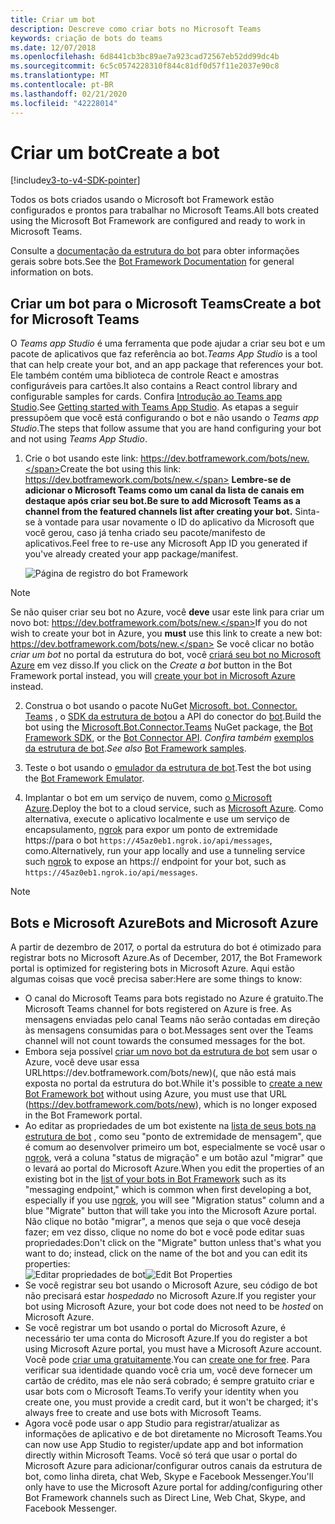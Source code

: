 ```yaml
---
title: Criar um bot
description: Descreve como criar bots no Microsoft Teams
keywords: criação de bots do teams
ms.date: 12/07/2018
ms.openlocfilehash: 6d8441cb3bc89ae7a923cad72567eb52dd99dc4b
ms.sourcegitcommit: 6c5c0574228310f844c81df0d57f11e2037e90c8
ms.translationtype: MT
ms.contentlocale: pt-BR
ms.lasthandoff: 02/21/2020
ms.locfileid: "42228014"
---
```

# <a name="create-a-bot"></a><span data-ttu-id="ada97-104">Criar um bot</span><span class="sxs-lookup"><span data-stu-id="ada97-104">Create a bot</span></span>

[!include[v3-to-v4-SDK-pointer](~/includes/v3-to-v4-pointer-bots.md)]

<span data-ttu-id="ada97-105">Todos os bots criados usando o Microsoft bot Framework estão configurados e prontos para trabalhar no Microsoft Teams.</span><span class="sxs-lookup"><span data-stu-id="ada97-105">All bots created using the Microsoft Bot Framework are configured and ready to work in Microsoft Teams.</span></span>

<span data-ttu-id="ada97-106">Consulte a [documentação da estrutura do bot](/azure/bot-service/?view=azure-bot-service-3.0) para obter informações gerais sobre bots.</span><span class="sxs-lookup"><span data-stu-id="ada97-106">See the [Bot Framework Documentation](/azure/bot-service/?view=azure-bot-service-3.0) for general information on bots.</span></span>

## <a name="create-a-bot-for-microsoft-teams"></a><span data-ttu-id="ada97-107">Criar um bot para o Microsoft Teams</span><span class="sxs-lookup"><span data-stu-id="ada97-107">Create a bot for Microsoft Teams</span></span>

<span data-ttu-id="ada97-108">O *Teams app Studio* é uma ferramenta que pode ajudar a criar seu bot e um pacote de aplicativos que faz referência ao bot.</span><span class="sxs-lookup"><span data-stu-id="ada97-108">*Teams App Studio* is a tool that can help create your bot, and an app package that references your bot.</span></span> <span data-ttu-id="ada97-109">Ele também contém uma biblioteca de controle React e amostras configuráveis para cartões.</span><span class="sxs-lookup"><span data-stu-id="ada97-109">It also contains a React control library and configurable samples for cards.</span></span> <span data-ttu-id="ada97-110">Confira [Introdução ao Teams app Studio](~/concepts/build-and-test/app-studio-overview.md).</span><span class="sxs-lookup"><span data-stu-id="ada97-110">See [Getting started with Teams App Studio](~/concepts/build-and-test/app-studio-overview.md).</span></span> <span data-ttu-id="ada97-111">As etapas a seguir pressupõem que você está configurando o bot e não usando o *Teams app Studio*.</span><span class="sxs-lookup"><span data-stu-id="ada97-111">The steps that follow assume that you are hand configuring your bot and not using *Teams App Studio*.</span></span>

1. <span data-ttu-id="ada97-112">Crie o bot usando este link: https://dev.botframework.com/bots/new.</span><span class="sxs-lookup"><span data-stu-id="ada97-112">Create the bot using this link: https://dev.botframework.com/bots/new.</span></span> <span data-ttu-id="ada97-113">**Lembre-se de adicionar o Microsoft Teams como um canal da lista de canais em destaque após criar seu bot.**</span><span class="sxs-lookup"><span data-stu-id="ada97-113">**Be sure to add Microsoft Teams as a channel from the featured channels list after creating your bot.**</span></span> <span data-ttu-id="ada97-114">Sinta-se à vontade para usar novamente o ID do aplicativo da Microsoft que você gerou, caso já tenha criado seu pacote/manifesto de aplicativos.</span><span class="sxs-lookup"><span data-stu-id="ada97-114">Feel free to re-use any Microsoft App ID you generated if you've already created your app package/manifest.</span></span>

   ![Página de registro do bot Framework](~/assets/images/bots/bfregister.png)

> [!NOTE]
> <span data-ttu-id="ada97-116">Se não quiser criar seu bot no Azure, você **deve** usar este link para criar um novo bot: https://dev.botframework.com/bots/new.</span><span class="sxs-lookup"><span data-stu-id="ada97-116">If you do not wish to create your bot in Azure, you **must** use this link to create a new bot: https://dev.botframework.com/bots/new.</span></span> <span data-ttu-id="ada97-117">Se você clicar no botão *criar um bot* no portal da estrutura do bot, você [criará seu bot no Microsoft Azure](#bots-and-microsoft-azure) em vez disso.</span><span class="sxs-lookup"><span data-stu-id="ada97-117">If you click on the *Create a bot* button in the Bot Framework portal instead, you will [create your bot in Microsoft Azure](#bots-and-microsoft-azure) instead.</span></span>

2. <span data-ttu-id="ada97-118">Construa o bot usando o pacote NuGet [Microsoft. bot. Connector. Teams](https://www.nuget.org/packages/Microsoft.Bot.Connector.Teams) , o [SDK da estrutura de bot](https://github.com/microsoft/botframework-sdk)ou a API do conector do [bot](https://docs.microsoft.com/bot-framework/rest-api/bot-framework-rest-connector-api-reference).</span><span class="sxs-lookup"><span data-stu-id="ada97-118">Build the bot using the [Microsoft.Bot.Connector.Teams](https://www.nuget.org/packages/Microsoft.Bot.Connector.Teams) NuGet package, the  [Bot Framework SDK](https://github.com/microsoft/botframework-sdk), or the [Bot Connector API](https://docs.microsoft.com/bot-framework/rest-api/bot-framework-rest-connector-api-reference).</span></span> <span data-ttu-id="ada97-119">*Confira também* [exemplos da estrutura de bot](https://github.com/Microsoft/BotBuilder-Samples/blob/master/README.md).</span><span class="sxs-lookup"><span data-stu-id="ada97-119">*See also* [Bot Framework samples](https://github.com/Microsoft/BotBuilder-Samples/blob/master/README.md).</span></span>

3. <span data-ttu-id="ada97-120">Teste o bot usando o [emulador da estrutura de bot](https://docs.microsoft.com/bot-framework/debug-bots-emulator).</span><span class="sxs-lookup"><span data-stu-id="ada97-120">Test the bot using the [Bot Framework Emulator](https://docs.microsoft.com/bot-framework/debug-bots-emulator).</span></span>

4. <span data-ttu-id="ada97-121">Implantar o bot em um serviço de nuvem, como [o Microsoft Azure](https://azure.microsoft.com/).</span><span class="sxs-lookup"><span data-stu-id="ada97-121">Deploy the bot to a cloud service, such as [Microsoft Azure](https://azure.microsoft.com/).</span></span> <span data-ttu-id="ada97-122">Como alternativa, execute o aplicativo localmente e use um serviço de encapsulamento, [ngrok](https://ngrok.com) para expor um ponto de extremidade https://para o bot `https://45az0eb1.ngrok.io/api/messages`, como.</span><span class="sxs-lookup"><span data-stu-id="ada97-122">Alternatively, run your app locally and use a tunneling service such [ngrok](https://ngrok.com) to expose an https:// endpoint for your bot, such as `https://45az0eb1.ngrok.io/api/messages`.</span></span>

> [!NOTE]
> ## <a name="bots-and-microsoft-azure"></a><span data-ttu-id="ada97-123">Bots e Microsoft Azure</span><span class="sxs-lookup"><span data-stu-id="ada97-123">Bots and Microsoft Azure</span></span>
> <span data-ttu-id="ada97-124">A partir de dezembro de 2017, o portal da estrutura do bot é otimizado para registrar bots no Microsoft Azure.</span><span class="sxs-lookup"><span data-stu-id="ada97-124">As of December, 2017, the Bot Framework portal is optimized for registering bots in Microsoft Azure.</span></span> <span data-ttu-id="ada97-125">Aqui estão algumas coisas que você precisa saber:</span><span class="sxs-lookup"><span data-stu-id="ada97-125">Here are some things to know:</span></span>
>
> * <span data-ttu-id="ada97-126">O canal do Microsoft Teams para bots registado no Azure é gratuito.</span><span class="sxs-lookup"><span data-stu-id="ada97-126">The Microsoft Teams channel for bots registered on Azure is free.</span></span> <span data-ttu-id="ada97-127">As mensagens enviadas pelo canal Teams não serão contadas em direção às mensagens consumidas para o bot.</span><span class="sxs-lookup"><span data-stu-id="ada97-127">Messages sent over the Teams channel will not count towards the consumed messages for the bot.</span></span>
> * <span data-ttu-id="ada97-128">Embora seja possível [criar um novo bot da estrutura de bot](https://dev.botframework.com/bots/new) sem usar o Azure, você deve usar essa URLhttps://dev.botframework.com/bots/new)(, que não está mais exposta no portal da estrutura do bot.</span><span class="sxs-lookup"><span data-stu-id="ada97-128">While it's possible to [create a new Bot Framework bot](https://dev.botframework.com/bots/new) without using Azure, you must use that URL (https://dev.botframework.com/bots/new), which is no longer exposed in the Bot Framework portal.</span></span>
> * <span data-ttu-id="ada97-129">Ao editar as propriedades de um bot existente na [lista de seus bots na estrutura de bot](https://dev.botframework.com/bots) , como seu "ponto de extremidade de mensagem", que é comum ao desenvolver primeiro um bot, especialmente se você usar o [ngrok](https://ngrok.com), verá a coluna "status de migração" e um botão azul "migrar" que o levará ao portal do Microsoft Azure.</span><span class="sxs-lookup"><span data-stu-id="ada97-129">When you edit the properties of an existing bot in the [list of your bots in Bot Framework](https://dev.botframework.com/bots) such as its "messaging endpoint," which is common when first developing a bot, especially if you use [ngrok](https://ngrok.com), you will see "Migration status" column and a blue "Migrate" button that will take you into the Microsoft Azure portal.</span></span> <span data-ttu-id="ada97-130">Não clique no botão "migrar", a menos que seja o que você deseja fazer; em vez disso, clique no nome do bot e você pode editar suas propriedades:</span><span class="sxs-lookup"><span data-stu-id="ada97-130">Don't click on the "Migrate" button unless that's what you want to do; instead, click on the name of the bot and you can edit its properties:</span></span></br>
   <span data-ttu-id="ada97-131">![Editar propriedades de bot](~/assets/images/bots/bf-migrate-bot-to-azure.png)</span><span class="sxs-lookup"><span data-stu-id="ada97-131">![Edit Bot Properties](~/assets/images/bots/bf-migrate-bot-to-azure.png)</span></span>
> * <span data-ttu-id="ada97-132">Se você registrar seu bot usando o Microsoft Azure, seu código de bot não precisará estar *hospedado* no Microsoft Azure.</span><span class="sxs-lookup"><span data-stu-id="ada97-132">If you register your bot using Microsoft Azure, your bot code does not need to be *hosted* on Microsoft Azure.</span></span>
> * <span data-ttu-id="ada97-133">Se você registrar um bot usando o portal do Microsoft Azure, é necessário ter uma conta do Microsoft Azure.</span><span class="sxs-lookup"><span data-stu-id="ada97-133">If you do register a bot using Microsoft Azure portal, you must have a Microsoft Azure account.</span></span> <span data-ttu-id="ada97-134">Você pode [criar uma gratuitamente](https://azure.microsoft.com/free/).</span><span class="sxs-lookup"><span data-stu-id="ada97-134">You can [create one for free](https://azure.microsoft.com/free/).</span></span> <span data-ttu-id="ada97-135">Para verificar sua identidade quando você cria um, você deve fornecer um cartão de crédito, mas ele não será cobrado; é sempre gratuito criar e usar bots com o Microsoft Teams.</span><span class="sxs-lookup"><span data-stu-id="ada97-135">To verify your identity when you create one, you must provide a credit card, but it won't be charged; it's always free to create and use bots with Microsoft Teams.</span></span>
> * <span data-ttu-id="ada97-136">Agora você pode usar o app Studio para registrar/atualizar as informações de aplicativo e de bot diretamente no Microsoft Teams.</span><span class="sxs-lookup"><span data-stu-id="ada97-136">You can now use App Studio to register/update app and bot information directly within Microsoft Teams.</span></span> <span data-ttu-id="ada97-137">Você só terá que usar o portal do Microsoft Azure para adicionar/configurar outros canais da estrutura de bot, como linha direta, chat Web, Skype e Facebook Messenger.</span><span class="sxs-lookup"><span data-stu-id="ada97-137">You'll only have to use the Microsoft Azure portal for adding/configuring other Bot Framework channels such as Direct Line, Web Chat, Skype, and Facebook Messenger.</span></span>
